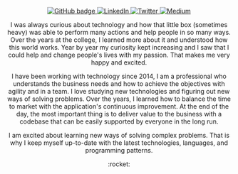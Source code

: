 <p align="center">
  <a href="https://github.com/KaueReinbold" target="_blank" rel="noopener noreferrer">
    <img src="https://img.shields.io/badge/-Github-000?logo=Github&logoColor=white&link=https://github.com/KaueReinbold" alt="GitHub badge" />
  </a>
  <a href="https://www.linkedin.com/in/kaue-reinbold" target="_blank" rel="noopener noreferrer">
    <img src="https://img.shields.io/badge/-LinkedIn-blue?logo=Linkedin&logoColor=white&link=https://www.linkedin.com/in/kaue-reinbold/" alt="LinkedIn" />
  </a>
  <a href="https://www.twitter.com/KaueReinbold" target="_blank" rel="noopener noreferrer">
    <img src="https://img.shields.io/badge/-Twitter-blue?labelColor=blue&logo=twitter&logoColor=white&link=https://www.twitter.com/KaueReinbold/" alt="Twitter" />
  </a>
  <a href="https://www.medium.com/@kauereinbold" target="_blank" rel="noopener noreferrer">
    <img src="https://img.shields.io/badge/-Medium-gray?labelColor=gray&logo=medium&logoColor=white&link=https://www.medium.com/@kauereinbold/" alt="Medium" />
  </a>
</p>

<p align="center">
  I was always curious about technology and how that little box (sometimes heavy) was able to perform many actions and help people in so many ways. Over the years at the college, I learned more about it and understood how this world works. Year by year my curiosity kept increasing and I saw that I could help and change people's lives with my passion. That makes me very happy and excited.
</p>
<p align="center">
  I have been working with technology since 2014, I am a professional who understands the business needs and how to achieve the objectives with agility and in a team. I love studying new technologies and figuring out new ways of solving problems. Over the years, I learned how to balance the time to market with the application's continuous improvement. At the end of the day, the most important thing is to deliver value to the business with a codebase that can be easily supported by everyone in the long run.
</p>
<p align="center">
  I am excited about learning new ways of solving complex problems. That is why I keep myself up-to-date with the latest technologies, languages, and programming patterns.
</p>

</div>

<p align="center">
  :rocket:
</p>
